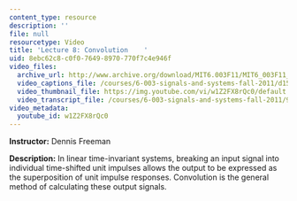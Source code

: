 ```yaml
---
content_type: resource
description: ''
file: null
resourcetype: Video
title: 'Lecture 8: Convolution    '
uid: 8ebc62c8-c0f0-7649-8970-770f7c4e946f
video_files:
  archive_url: http://www.archive.org/download/MIT6.003F11/MIT6_003F11_lec08_300k.mp4
  video_captions_file: /courses/6-003-signals-and-systems-fall-2011/d15acd3c1f48534f81d5622db34db115_w1Z2FX8rQc0.vtt
  video_thumbnail_file: https://img.youtube.com/vi/w1Z2FX8rQc0/default.jpg
  video_transcript_file: /courses/6-003-signals-and-systems-fall-2011/9da2f48cf2e15b9dab6dc259444c369b_w1Z2FX8rQc0.pdf
video_metadata:
  youtube_id: w1Z2FX8rQc0
---
```


**Instructor:** Dennis Freeman

**Description:** In linear time-invariant systems, breaking an input signal into individual time-shifted unit impulses allows the output to be expressed as the superposition of unit impulse responses. Convolution is the general method of calculating these output signals.